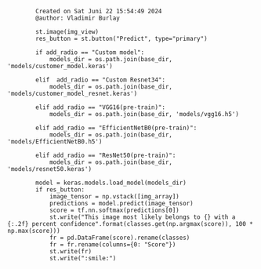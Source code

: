 
            Created on Sat Juni 22 15:54:49 2024
            @author: Vladimir Burlay
          
            st.image(img_view)
            res_button = st.button("Predict", type="primary")

            if add_radio == "Custom model":
                models_dir = os.path.join(base_dir, 'models/customer_model.keras')

            elif  add_radio == "Custom Resnet34":
                models_dir = os.path.join(base_dir, 'models/customer_model_resnet.keras')

            elif add_radio == "VGG16(pre-train)":
                models_dir = os.path.join(base_dir, 'models/vgg16.h5')

            elif add_radio == "EfficientNetB0(pre-train)":
                models_dir = os.path.join(base_dir, 'models/EfficientNetB0.h5')

            elif add_radio == "ResNet50(pre-train)":
                models_dir = os.path.join(base_dir, 'models/resnet50.keras')

            model = keras.models.load_model(models_dir)
            if res_button:
                image_tensor = np.vstack([img_array])
                predictions = model.predict(image_tensor)
                score = tf.nn.softmax(predictions[0])
                st.write("This image most likely belongs to {} with a {:.2f} percent confidence".format(classes.get(np.argmax(score)), 100 * np.max(score)))
                fr = pd.DataFrame(score).rename(classes)
                fr = fr.rename(columns={0: "Score"})
                st.write(fr)
                st.write(":smile:")
    